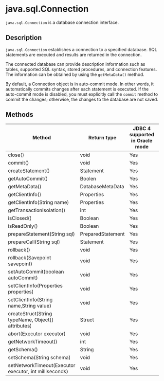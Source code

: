 java.sql.Connection 
========================================

`java.sql.Connection` is a database connection interface. 

Description 
--------------------------------

`java.sql.Connection` establishes a connection to a specified database. SQL statements are executed and results are returned in the connection. 

The connected database can provide description information such as tables, supported SQL syntax, stored procedures, and connection features. The information can be obtained by using the `getMetaData()` method. 

By default, a Connection object is in auto-commit mode. In other words, it automatically commits changes after each statement is executed. If the auto-commit mode is disabled, you must explicitly call the `commit` method to commit the changes; otherwise, the changes to the database are not saved.

Methods 
----------------------------



|                       **Method**                       |  **Return type**  | **JDBC 4 supported in Oracle mode** | **JDBC 4 supported in MySQL mode** |
|--------------------------------------------------------|-------------------|-------------------------------------|------------------------------------|
| close()                                                | void              | Yes                                 | Yes                                |
| commit()                                               | void              | Yes                                 | Yes                                |
| createStatement()                                      | Statement         | Yes                                 | Yes                                |
| getAutoCommit()                                        | Boolen            | Yes                                 | Yes                                |
| getMetaData()                                          | DatabaseMetaData  | Yes                                 | Yes                                |
| getClientInfo()                                        | Properties        | Yes                                 | Yes                                |
| getClientInfo(String name)                             | Properties        | Yes                                 | Yes                                |
| getTransactionIsolation()                              | int               | Yes                                 | Yes                                |
| isClosed()                                             | Boolean           | Yes                                 | Yes                                |
| isReadOnly()                                           | Boolean           | Yes                                 | Yes                                |
| prepareStatement(String sql)                           | PreparedStatement | Yes                                 | Yes                                |
| prepareCall(String sql)                                | Statement         | Yes                                 | Yes                                |
| rollback()                                             | void              | Yes                                 | Yes                                |
| rollback(Savepoint savepoint)                          | void              | Yes                                 | Yes                                |
| setAutoCommit(boolean autoCommit)                      | void              | Yes                                 | Yes                                |
| setClientInfo(Properties properties)                   | void              | Yes                                 | Yes                                |
| setClientInfo(String name,String value)                | void              | Yes                                 | Yes                                |
| createStruct(String typeName, Object\[\] attributes)   | Struct            | Yes                                 | Yes                                |
| abort(Executor executor)                               | void              | Yes                                 | Yes                                |
| getNetworkTimeout()                                    | int               | Yes                                 | Yes                                |
| getSchema()                                            | String            | Yes                                 | Yes                                |
| setSchema(String schema)                               | void              | Yes                                 | Yes                                |
| setNetworkTimeout(Executor executor, int milliseconds) | void              | Yes                                 | Yes                                |



